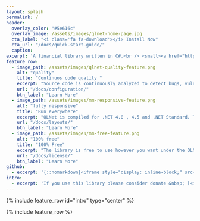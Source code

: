 ```yaml
---
layout: splash
permalink: /
header:
  overlay_color: "#5e616c"
  overlay_image: /assets/images/qlnet-home-page.jpg
  cta_label: "<i class='fa fa-download'></i> Install Now"
  cta_url: "/docs/quick-start-guide/"
  caption:
excerpt: 'A financial library written in C#.<br /> <small><a href="https://github.com/amaggiulli/QLNet/releases/latest">Latest release</a></small><br /><br /> {::nomarkdown}<iframe style="display: inline-block;" src="https://ghbtns.com/github-btn.html?user=amaggiulli&repo=qlnet&type=star&count=true&size=large" frameborder="0" scrolling="0" width="160px" height="30px"></iframe> <iframe style="display: inline-block;" src="https://ghbtns.com/github-btn.html?user=amaggiulli&repo=qlnet&type=fork&count=true&size=large" frameborder="0" scrolling="0" width="158px" height="30px"></iframe>{:/nomarkdown}'
feature_row:
  - image_path: /assets/images/qlnet-quality-feature.png
    alt: "quality"
    title: "Continuos code quality "
    excerpt: "Source code is continuously analyzed to detect bugs, vulnerabilities and code smells. Every update is tested with more than 300 unit test ."
    url: "/docs/configuration/"
    btn_label: "Learn More"
  - image_path: /assets/images/mm-responsive-feature.png
    alt: "fully responsive"
    title: "Run everywhere"
    excerpt: "QLNet is compiled for .NET 4.0 , 4.5 and .NET Standard. This way the library can be used on Windows,Linux and Mac. And it's fast !"
    url: "/docs/layouts/"
    btn_label: "Learn More"
  - image_path: /assets/images/mm-free-feature.png
    alt: "100% free"
    title: "100% Free"
    excerpt: "The library is free to use however you want under the QLNet License. Get it from NuGet or clone it, fork it, customize it from GitHub."
    url: "/docs/license/"
    btn_label: "Learn More"
github:
  - excerpt: '{::nomarkdown}<iframe style="display: inline-block;" src="https://ghbtns.com/github-btn.html?user=amaggiulli&repo=qlnet&type=star&count=true&size=large" frameborder="0" scrolling="0" width="160px" height="30px"></iframe> <iframe style="display: inline-block;" src="https://ghbtns.com/github-btn.html?user=amaggiulli&repo=qlnet&type=fork&count=true&size=large" frameborder="0" scrolling="0" width="158px" height="30px"></iframe>{:/nomarkdown}'
intro:
  - excerpt: 'If you use this library please consider donate &nbsp; [<i class="fa fa-paypal"></i> Tip Me](https://www.paypal.me/qlnet){: .btn .btn--twitter}'
---
```


{% include feature_row id="intro" type="center" %}

{% include feature_row %}
